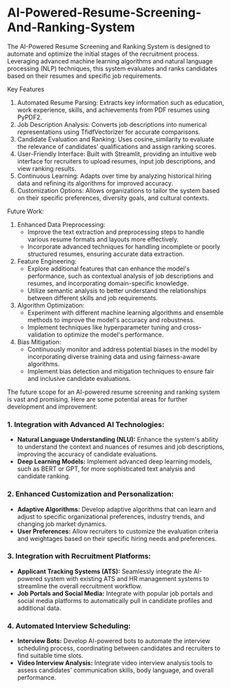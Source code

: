 # AI-Powered-Resume-Screening-And-Ranking-System
The AI-Powered Resume Screening and Ranking System is designed to automate and optimize the initial stages of the recruitment process. Leveraging advanced machine learning algorithms and natural language processing (NLP) techniques, this system evaluates and ranks candidates based on their resumes and specific job requirements. 

Key Features
1. Automated Resume Parsing: Extracts key information such as education, work experience, skills, and achievements from PDF resumes using PyPDF2.
2. Job Description Analysis: Converts job descriptions into numerical representations using TfidfVectorizer for accurate comparisons.
3. Candidate Evaluation and Ranking: Uses cosine_similarity to evaluate the relevance of candidates' qualifications and assign ranking scores.
4. User-Friendly Interface: Built with Streamlit, providing an intuitive web interface for recruiters to upload resumes, input job descriptions, and view ranking results.
5. Continuous Learning: Adapts over time by analyzing historical hiring data and refining its algorithms for improved accuracy.
6. Customization Options: Allows organizations to tailor the system based on their specific preferences, diversity goals, and cultural contexts.

Future Work: 
1. Enhanced Data Preprocessing:
   - Improve the text extraction and preprocessing steps to handle various resume formats and layouts more effectively.
   - Incorporate advanced techniques for handling incomplete or poorly structured resumes, ensuring accurate data extraction.
2. Feature Engineering:
   - Explore additional features that can enhance the model's performance, such as contextual analysis of job descriptions and resumes, and incorporating domain-specific knowledge.
   - Utilize semantic analysis to better understand the relationships between different skills and job requirements.
3. Algorithm Optimization:
   - Experiment with different machine learning algorithms and ensemble methods to improve the model's accuracy and robustness.
   - Implement techniques like hyperparameter tuning and cross-validation to optimize the model's performance.
4. Bias Mitigation:
   - Continuously monitor and address potential biases in the model by incorporating diverse training data and using fairness-aware algorithms.
   - Implement bias detection and mitigation techniques to ensure fair and inclusive candidate evaluations.

The future scope for an AI-powered resume screening and ranking system is vast and promising. Here are some potential areas for further development and improvement:

### 1. **Integration with Advanced AI Technologies:**
   - **Natural Language Understanding (NLU):** Enhance the system's ability to understand the context and nuances of resumes and job descriptions, improving the accuracy of candidate evaluations.
   - **Deep Learning Models:** Implement advanced deep learning models, such as BERT or GPT, for more sophisticated text analysis and candidate ranking.

### 2. **Enhanced Customization and Personalization:**
   - **Adaptive Algorithms:** Develop adaptive algorithms that can learn and adjust to specific organizational preferences, industry trends, and changing job market dynamics.
   - **User Preferences:** Allow recruiters to customize the evaluation criteria and weightages based on their specific hiring needs and preferences.

### 3. **Integration with Recruitment Platforms:**
   - **Applicant Tracking Systems (ATS):** Seamlessly integrate the AI-powered system with existing ATS and HR management systems to streamline the overall recruitment workflow.
   - **Job Portals and Social Media:** Integrate with popular job portals and social media platforms to automatically pull in candidate profiles and additional data.

### 4. **Automated Interview Scheduling:**
   - **Interview Bots:** Develop AI-powered bots to automate the interview scheduling process, coordinating between candidates and recruiters to find suitable time slots.
   - **Video Interview Analysis:** Integrate video interview analysis tools to assess candidates' communication skills, body language, and overall performance.
